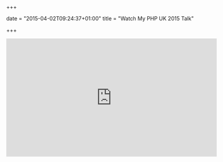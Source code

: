 +++

date = "2015-04-02T09:24:37+01:00"
title = "Watch My PHP UK 2015 Talk"

+++

<iframe width="560" height="315" src="https://www.youtube.com/embed/jL9nfIiX6G0?list=PL_aPVo2HeGF_VdlTpUF6ViNgLC7Raph0i" frameborder="0" allowfullscreen></iframe>
